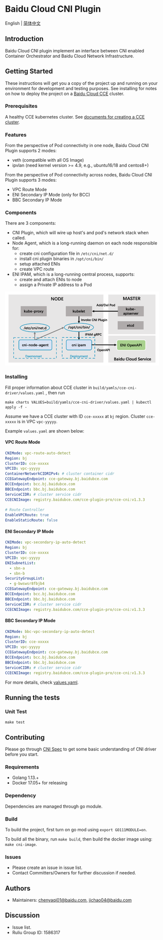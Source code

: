 # Baidu Cloud CNI Plugin

English | [简体中文](./README-zh_CN.md)

## Introduction

Baidu Cloud CNI plugin implement an interface between CNI enabled Container
Orchestrator and Baidu Cloud Network Infrastructure.

## Getting Started

These instructions will get you a copy of the project up and running on your environment for development and testing purposes. See installing for notes on how to deploy the project on a [Baidu Cloud CCE](https://cloud.baidu.com/product/cce.html) cluster.

### Prerequisites

A healthy CCE kubernetes cluster. See [documents for creating a CCE cluster](https://cloud.baidu.com/doc/CCE/s/zjxpoqohb).


### Features

From the perspective of Pod connectivity in one node, Baidu Cloud CNI Plugin supports 2 modes:
- veth (compatible with all OS Image)
- ipvlan (need kernel version >= 4.9, e.g., ubuntu16/18 and centos8+)

From the perspective of Pod connectivity across nodes, Baidu Cloud CNI Plugin supports 3 modes:
- VPC Route Mode
- ENI Secondary IP Mode (only for BCC)
- BBC Secondary IP Mode

### Components

There are 3 components:

- CNI Plugin, which will wire up host's and pod's network stack when called.
- Node Agent, which is a long-running daemon on each node responsible for:
  - create cni configuration file in `/etc/cni/net.d/`
  - install cni plugin binaries in `/opt/cni/bin/`
  - setup attached ENIs
  - create VPC route
- ENI IPAM, which is a long-running central process, supports:
  - create and attach ENIs to node
  - assign a Private IP address to a Pod

<img src="./docs/images/cni-components.png" />

### Installing


Fill proper information about CCE cluster in `build/yamls/cce-cni-driver/values.yaml` , then run

```
make charts VALUES=build/yamls/cce-cni-driver/values.yaml | kubectl apply -f -
```

Assume we have a CCE cluster with ID `cce-xxxxx` at `bj` region.
Cluster `cce-xxxxx` is in VPC `vpc-yyyyy`.


Example `values.yaml` are shown below:

#### VPC Route Mode

```yaml
CNIMode: vpc-route-auto-detect
Region: bj
ClusterID: cce-xxxxx
VPCID: vpc-yyyyy
ContainerNetworkCIDRIPv4: # cluster container cidr
CCEGatewayEndpoint: cce-gateway.bj.baidubce.com
BCCEndpoint: bcc.bj.baidubce.com
BBCEndpoint: bbc.bj.baidubce.com
ServiceCIDR: # cluster service cidr
CCECNIImage: registry.baidubce.com/cce-plugin-pro/cce-cni:v1.3.3

# Route Controller
EnableVPCRoute: true
EnableStaticRoute: false
```

#### ENI Secondary IP Mode

```yaml
CNIMode: vpc-secondary-ip-auto-detect
Region: bj
ClusterID: cce-xxxxx
VPCID: vpc-yyyyy
ENISubnetList:
  - sbn-a
  - sbn-b
SecurityGroupList:
  - g-bwswsr8fbjb4
CCEGatewayEndpoint: cce-gateway.bj.baidubce.com
BCCEndpoint: bcc.bj.baidubce.com
BBCEndpoint: bbc.bj.baidubce.com
ServiceCIDR: # cluster service cidr
CCECNIImage: registry.baidubce.com/cce-plugin-pro/cce-cni:v1.3.3
```

#### BBC Secondary IP Mode

```yaml
CNIMode: bbc-vpc-secondary-ip-auto-detect
Region: bj
ClusterID: cce-xxxxx
VPCID: vpc-yyyyy
CCEGatewayEndpoint: cce-gateway.bj.baidubce.com
BCCEndpoint: bcc.bj.baidubce.com
BBCEndpoint: bbc.bj.baidubce.com
ServiceCIDR: # cluster service cidr
CCECNIImage: registry.baidubce.com/cce-plugin-pro/cce-cni:v1.3.3
```

For more details, check [values.yaml](build/yamls/cce-cni-driver/values.yaml).

## Running the tests

### Unit Test

```
make test
```

## Contributing

Please go through [CNI Spec](https://github.com/containernetworking/cni/blob/master/SPEC.md) to get some basic understanding of CNI driver before you start.

### Requirements
* Golang 1.13.+
* Docker 17.05+ for releasing

### Dependency
Dependencies are managed through go module.

### Build
To build the project, first turn on go mod using `export GO111MODULE=on`.

To build all the binary, run `make build`, then build the docker image using: `make cni-image`.

### Issues

* Please create an issue in issue list.
* Contact Committers/Owners for further discussion if needed.

## Authors

* Maintainers: chenyaqi01@baidu.com, jichao04@baidu.com

## Discussion

* Issue list.
* Ruliu Group ID: 1586317
